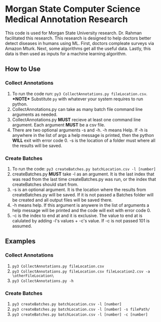 <!DOCTYPEhtml>
 <html lang="en-US">
  <body>

<h1>Morgan State Computer Science Medical Annotation Research</h1>
<p>This code is used for Morgan State University research. Dr. Rahman facilitated this research. This research is designed to help doctors better detect diseases in humans using ML. First, doctors compleate surveys via Amazon Mturk. Next, some algorithms get all the useful data. Lastly, this data is then used as inputs for a machine learning algorithm.</p>

<h2>How to Use</h2>

<h3>Collect Annotations</h3>
<ol>
	<li>To run the code run: <code>py3 CollectAnnotations.py fileLocation.csv</code>. <br /><b>*NOTE*</b> Substitute <code>py</code> with whatever your system requires to run python.</li>
	<li>CollectAnnotations.py can take as many batch file command line arguments as needed.</li>
	<li>CollectAnnotations.py <b>MUST</b> recieve  at least one command line argument. Each argument <b>MUST</b> be a csv file.</li>
	<li>There are two optional arguments -s and -h. -h means Help. If -h is anywhere in the list of args a help message is printed, then the python <b>WILL</b> exit with error code 0. -s is the location of a folder must where all the results will be saved.</li>
</ol>

<h3>Create Batches</h3>
<ol>
	<li>To run the code: <code>py3 createBatches.py batchLocation.csv -l [number]</code></li>
	<li>createBatches.py <b>MUST</b> take -l as an argument. It is the last index that was read from the last time createBatches.py was run, or the index that createBatches should start from.</li>
	<li>-s is an optional argument. It is the location where the results from createBatches.py will be saved. If it is not passed a Batches folder will be created and all output files will be saved there.</li>
	<li>-h means help. If this argument is anywere in the list of arguments a help message will be printed and the code will exit with error code 0.</li>
	<li>-c is the index to end at and it is exclusive. The value to end at is calulated by adding -l's values + -c's value. If -c is not passed 101 is assumed.</li>
</ol>

<h2>Examples</h2>

<h3>Collect Annotations</h3>
<ol>
	<li><code>py3 CollectAnnotations.py fileLocation.csv</code></li>
	<li><code>py3 CollectAnnotations.py fileLocation.csv fileLocation2.csv -a \otherFileLocation\</code></li>
	<li><code>py3 CollectAnnotations.py -h</code></li>
</ol>

<h3>Create Batches</h3>
<ol>
	<li><code>py3 createBatches.py batchLocation.csv -l [number]</code></li>
	<li><code>py3 createBatches.py batchLocation.csv -l [number] -s filePath/</code></li>
	<li><code>py3 createBatches.py batchLocation.csv -l [number] -c [number]</code></li>
</ol>

 </body>
</html>